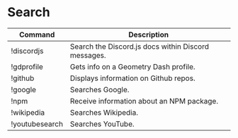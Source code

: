 # Search

| Command        | Description                                         |
|----------------|-----------------------------------------------------|
| !discordjs     | Search the Discord.js docs within Discord messages. |
| !gdprofile     | Gets info on a Geometry Dash profile.               |
| !github        | Displays information on Github repos.               |
| !google        | Searches Google.                                    |
| !npm           | Receive information about an NPM package.           |
| !wikipedia     | Searches Wikipedia.                                 |
| !youtubesearch | Searches YouTube.                                   |
